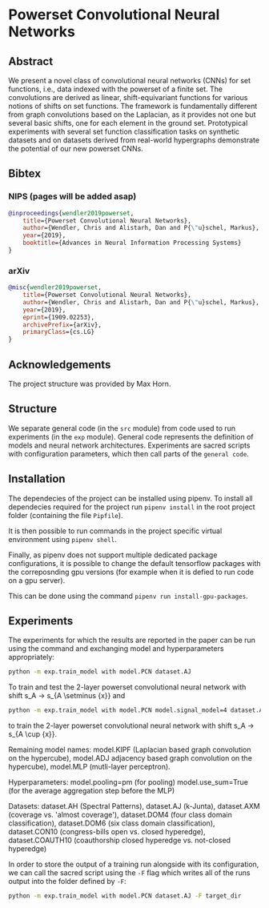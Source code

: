 # Powerset Convolutional Neural Networks

## Abstract 
We present a novel class of convolutional neural networks (CNNs) for set functions, i.e., data indexed with the powerset of a finite set. The convolutions are derived as linear, shift-equivariant functions for various notions of shifts on set functions. The framework is fundamentally different from graph convolutions based on the Laplacian, as it provides not one but several basic shifts, one for each element in the ground set. Prototypical experiments with several set function classification tasks on synthetic datasets and on datasets derived from real-world hypergraphs demonstrate the potential of our new powerset CNNs. 

## Bibtex

### NIPS (pages will be added asap)

```bibtex
@inproceedings{wendler2019powerset,
    title={Powerset Convolutional Neural Networks},
    author={Wendler, Chris and Alistarh, Dan and P{\"u}schel, Markus},
    year={2019},
    booktitle={Advances in Neural Information Processing Systems}
}
```

### arXiv

```bibtex
@misc{wendler2019powerset,
    title={Powerset Convolutional Neural Networks},
    author={Wendler, Chris and Alistarh, Dan and P{\"u}schel, Markus},
    year={2019},
    eprint={1909.02253},
    archivePrefix={arXiv},
    primaryClass={cs.LG}
}
```

## Acknowledgements

The project structure was provided by Max Horn.

## Structure

We separate general code (in the `src` module) from code used to run experiments
(in the `exp` module).
General code represents the definition of models and neural network architectures.
Experiments are sacred scripts with configuration parameters, which then call parts of
the `general code`.

## Installation

The dependecies of the project can be installed using pipenv.
To install all dependecies required for the project run `pipenv install` in
the root project folder (containing the file `Pipfile`).

It is then possible to run commands in the project specific virtual environment using
`pipenv shell`.

Finally, as pipenv does not support multiple dedicated package configurations, it is
possible to change the default tensorflow packages with the correposnding gpu versions
(for example when it is defied to run code on a gpu server).

This can be done using the command `pipenv run install-gpu-packages`.


## Experiments

The experiments for which the results are reported in the paper can be run using the command and exchanging model and
hyperparameters appropriately:

```bash
python -m exp.train_model with model.PCN dataset.AJ
```
To train and test the 2-layer powerset convolutional neural network with shift s_A -> s_{A \setminus \{x\}} and
```bash
python -m exp.train_model with model.PCN model.signal_model=4 dataset.AJ
```
to train the 2-layer powerset convolutional neural network with shift s_A -> s_{A \cup \{x\}}.

Remaining model names: model.KIPF (Laplacian based graph convolution on the hypercube), model.ADJ
adjacency based graph convolution on the hypercube), model.MLP (mutli-layer perceptron).

Hyperparameters: model.pooling=pm (for pooling)
model.use_sum=True (for the average aggregation step before the MLP)

Datasets: dataset.AH (Spectral Patterns), dataset.AJ (k-Junta), dataset.AXM (coverage vs. 'almost coverage'),
dataset.DOM4 (four class domain classification), dataset.DOM6 (six class domain classification),
dataset.CON10 (congress-bills open vs. closed hyperedge), dataset.COAUTH10 (coauthorship closed hyperedge vs.
not-closed hyperedge)

In order to store the output of a training run alongside with its configuration,
we can call the sacred script using the `-F` flag which writes all of the runs output into
the folder defined by `-F`:
```bash
python -m exp.train_model with model.PCN dataset.AJ -F target_dir
```


